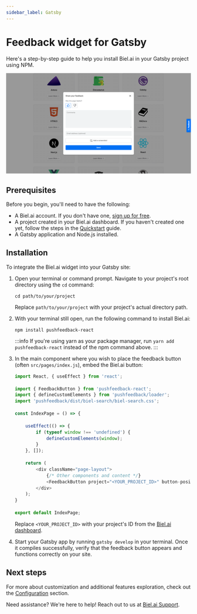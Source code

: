 ```yaml
---
sidebar_label: Gatsby
---
```


# Feedback widget for Gatsby

Here's a step-by-step guide to help you install Biel.ai in your Gatsby project using NPM.

![Feedback wiget for docs screenshot](./images/feedback-widget-docs.png)

## Prerequisites

Before you begin, you'll need to have the following:

- A Biel.ai account. If you don't have one, [sign up for free](https://app.biel.ai/accounts/signup/).
- A project created in your Biel.ai dashboard. If you haven't created one yet, follow the steps in the [Quickstart](../quickstart.md#2-create-a-project) guide.
- A Gatsby application and Node.js installed.

## Installation

To integrate the Biel.ai widget into your Gatsby site:

1. Open your terminal or command prompt. Navigate to your project's root directory using the `cd` command:

    ```console
    cd path/to/your/project
    ```
    
    Replace `path/to/your/project` with your project's actual directory path.

1. With your terminal still open, run the following command to install Biel.ai:

    ```console
    npm install pushfeedback-react
    ```

    :::info
    If you're using yarn as your package manager, run `yarn add pushfeedback-react` instead of the npm command above.
    :::

1. In the main component where you wish to place the feedback button (often `src/pages/index.js`), embed the Biel.ai button:

    ```ts
    import React, { useEffect } from 'react';

    import { FeedbackButton } from 'pushfeedback-react';
    import { defineCustomElements } from 'pushfeedback/loader';
    import 'pushfeedback/dist/biel-search/biel-search.css';

    const IndexPage = () => {
        
        useEffect(() => {
            if (typeof window !== 'undefined') {
                defineCustomElements(window);
            }
        }, []);

        return (
            <div className="page-layout">
                {/* Other components and content */}
                <FeedbackButton project="<YOUR_PROJECT_ID>" button-position="bottom-right" modal-position="bottom-right" button-style="dark">Feedback</FeedbackButton>
            </div>
        );
    }

    export default IndexPage;
    ```

    Replace `<YOUR_PROJECT_ID>` with your project's ID from the [Biel.ai dashboard](../quickstart.md#2-create-a-project).

1. Start your Gatsby app by running `gatsby develop` in your terminal. Once it compiles successfully, verify that the feedback button appears and functions correctly on your site.

## Next steps

For more about customization and additional features exploration, check out the [Configuration](/category/configuration) section.

Need assistance? We're here to help! Reach out to us at [Biel.ai Support](https://biel.ai/contact).